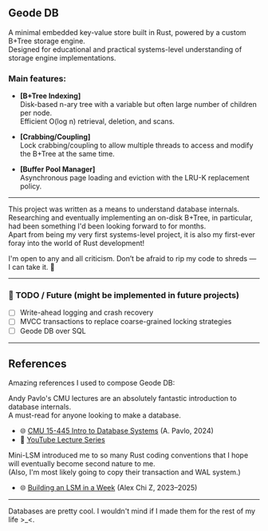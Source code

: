 ## Geode DB  
A minimal embedded key-value store built in Rust, powered by a custom B+Tree storage engine.  
Designed for educational and practical systems-level understanding of storage engine implementations.

### Main features:

* **[B+Tree Indexing]**  
  Disk-based n-ary tree with a variable but often large number of children per node.  
  Efficient O(log n) retrieval, deletion, and scans.

* **[Crabbing/Coupling]**  
  Lock crabbing/coupling to allow multiple threads to access and modify the B+Tree at the same time.

* **[Buffer Pool Manager]**  
  Asynchronous page loading and eviction with the LRU-K replacement policy.

---

This project was written as a means to understand database internals.  
Researching and eventually implementing an on-disk B+Tree, in particular, had been something I'd been looking forward to for months.  
Apart from being my very first systems-level project, it is also my first-ever foray into the world of Rust development!

I'm open to any and all criticism. Don’t be afraid to rip my code to shreds — I can take it. 🙏

---

### 📌 TODO / Future (might be implemented in future projects)

* [ ] Write-ahead logging and crash recovery  
* [ ] MVCC transactions to replace coarse-grained locking strategies  
* [ ] Geode DB over SQL

---

## References

Amazing references I used to compose Geode DB:

Andy Pavlo's CMU lectures are an absolutely fantastic introduction to database internals.  
A must-read for anyone looking to make a database.

- 🌐 [CMU 15-445 Intro to Database Systems](https://15445.courses.cs.cmu.edu/fall2024/) (A. Pavlo, 2024)  
- 🎥 [YouTube Lecture Series](https://www.youtube.com/watch?v=otE2WvX3XdQ&list=PLSE8ODhjZXjYDBpQnSymaectKjxCy6BYq&index=1)

Mini-LSM introduced me to so many Rust coding conventions that I hope will eventually become second nature to me.  
(Also, I'm most likely going to copy their transaction and WAL system.)

- 🌐 [Building an LSM in a Week](https://skyzh.github.io/mini-lsm/) (Alex Chi Z, 2023–2025)

---

Databases are pretty cool. I wouldn't mind if I made them for the rest of my life >_<.

